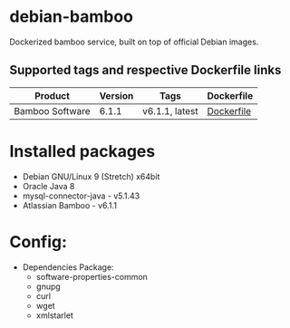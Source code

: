 # debian-bamboo
Dockerized bamboo service, built on top of official Debian images.

## Supported tags and respective Dockerfile links

| Product |Version | Tags  | Dockerfile |
|---------|--------|-------|------------|
| Bamboo Software | 6.1.1 | v6.1.1, latest | [Dockerfile](https://github.com/thinegan/debian-bamboo/blob/master/Dockerfile) |

# Installed packages
* Debian GNU/Linux 9 (Stretch) x64bit
* Oracle Java 8 
* mysql-connector-java - v5.1.43
* Atlassian Bamboo - v6.1.1

# Config:
* Dependencies Package:
  * software-properties-common
  * gnupg 
  * curl
  * wget
  * xmlstarlet

